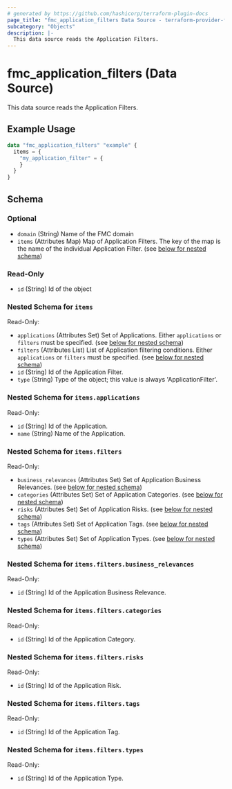 ```yaml
---
# generated by https://github.com/hashicorp/terraform-plugin-docs
page_title: "fmc_application_filters Data Source - terraform-provider-fmc"
subcategory: "Objects"
description: |-
  This data source reads the Application Filters.
---
```


# fmc_application_filters (Data Source)

This data source reads the Application Filters.

## Example Usage

```terraform
data "fmc_application_filters" "example" {
  items = {
    "my_application_filter" = {
    }
  }
}
```

<!-- schema generated by tfplugindocs -->
## Schema

### Optional

- `domain` (String) Name of the FMC domain
- `items` (Attributes Map) Map of Application Filters. The key of the map is the name of the individual Application Filter. (see [below for nested schema](#nestedatt--items))

### Read-Only

- `id` (String) Id of the object

<a id="nestedatt--items"></a>
### Nested Schema for `items`

Read-Only:

- `applications` (Attributes Set) Set of Applications. Either `applications` or `filters` must be specified. (see [below for nested schema](#nestedatt--items--applications))
- `filters` (Attributes List) List of Application filtering conditions. Either `applications` or `filters` must be specified. (see [below for nested schema](#nestedatt--items--filters))
- `id` (String) Id of the Application Filter.
- `type` (String) Type of the object; this value is always 'ApplicationFilter'.

<a id="nestedatt--items--applications"></a>
### Nested Schema for `items.applications`

Read-Only:

- `id` (String) Id of the Application.
- `name` (String) Name of the Application.


<a id="nestedatt--items--filters"></a>
### Nested Schema for `items.filters`

Read-Only:

- `business_relevances` (Attributes Set) Set of Application Business Relevances. (see [below for nested schema](#nestedatt--items--filters--business_relevances))
- `categories` (Attributes Set) Set of Application Categories. (see [below for nested schema](#nestedatt--items--filters--categories))
- `risks` (Attributes Set) Set of Application Risks. (see [below for nested schema](#nestedatt--items--filters--risks))
- `tags` (Attributes Set) Set of Application Tags. (see [below for nested schema](#nestedatt--items--filters--tags))
- `types` (Attributes Set) Set of Application Types. (see [below for nested schema](#nestedatt--items--filters--types))

<a id="nestedatt--items--filters--business_relevances"></a>
### Nested Schema for `items.filters.business_relevances`

Read-Only:

- `id` (String) Id of the Application Business Relevance.


<a id="nestedatt--items--filters--categories"></a>
### Nested Schema for `items.filters.categories`

Read-Only:

- `id` (String) Id of the Application Category.


<a id="nestedatt--items--filters--risks"></a>
### Nested Schema for `items.filters.risks`

Read-Only:

- `id` (String) Id of the Application Risk.


<a id="nestedatt--items--filters--tags"></a>
### Nested Schema for `items.filters.tags`

Read-Only:

- `id` (String) Id of the Application Tag.


<a id="nestedatt--items--filters--types"></a>
### Nested Schema for `items.filters.types`

Read-Only:

- `id` (String) Id of the Application Type.
